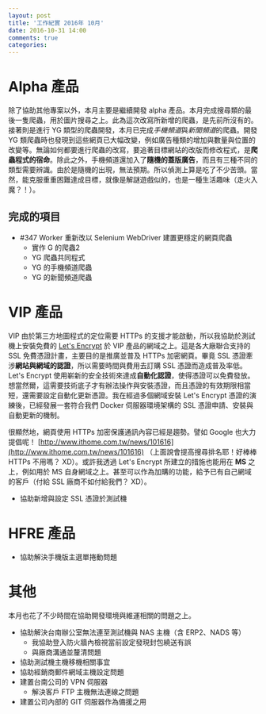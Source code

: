 ```yaml
---
layout: post
title: '工作紀實 2016年 10月'
date: 2016-10-31 14:00
comments: true
categories: 
---
```

# Alpha 產品

除了協助其他專案以外，本月主要是繼續開發 alpha 產品。本月完成搜尋類的最後一隻爬蟲，用於圖片搜尋之上。此為這次改寫所新增的爬蟲，是先前所沒有的。接著則是進行 YG 類型的爬蟲開發，本月已完成*手機頻道*與*新聞頻道*的爬蟲。開發 YG 類爬蟲時也發現到這些網頁已大幅改變，例如廣告種類的增加與數量與位置的改變等。無論如何都要進行爬蟲的改寫，要追著目標網站的改版而修改程式，是**爬蟲程式的宿命**。除此之外，手機頻道還加入了**隨機的蓋版廣告**，而且有三種不同的類型需要辨識。由於是隨機的出現，無法預期。所以偵測上算是吃了不少苦頭。當然，能克服重重困難達成目標，就像是解謎遊戲似的，也是一種生活趣味（走火入魔？！）。

## 完成的項目

* #347 Worker 重新改以 Selenium WebDriver 建置更穩定的網頁爬蟲 
    + 實作 G 的爬蟲2
    + YG 爬蟲共同程式
    + YG 的手機頻道爬蟲
    + YG 的新聞頻道爬蟲

# VIP 產品

VIP 由於第三方地圖程式的定位需要 HTTPs 的支援才能啟動，所以我協助於測試機上安裝免費的 [Let's Encrypt](https://letsencrypt.org/) 於 VIP 產品的網域之上。這是各大廠聯合支持的 SSL 免費憑證計畫，主要目的是推廣並普及 HTTPs 加密網頁。畢竟 SSL 憑證牽涉**網站與網域的認證**，所以需要時間與費用去訂購 SSL 憑證而造成普及率低。Let's Encrypt 使用嶄新的安全技術來達成**自動化認證**，使得憑證可以免費發放。想當然爾，這需要技術底子才有辦法操作與安裝憑證，而且憑證的有效期限相當短，還需要設定自動化更新憑證。我在經過多個網域安裝 Let's Encrypt 憑證的演練後，已經發展一套符合我們 Docker 伺服器環境架構的 SSL 憑證申請、安裝與自動更新的機制。

很顯然地，網頁使用 HTTPs 加密保護通訊內容已經是趨勢。譬如 Google 也大力提倡呢！ [http://www.ithome.com.tw/news/101616](http://www.ithome.com.tw/news/101616) （上面說會提高搜尋排名耶！好棒棒 HTTPs 不用嗎？ XD）。或許我透過 Let's Encrypt 所建立的措施也能用在 **MS** 之上，例如用於 MS 自身網域之上。甚至可以作為加購的功能，給予已有自己網域的客戶（付給 SSL 廠商不如付給我們？ XD）。

* 協助新增與設定 SSL 憑證於測試機

# HFRE 產品

* 協助解決手機版主選單捲動問題

# 其他

本月也花了不少時間在協助開發環境與維運相關的問題之上。

* 協助解決台南辦公室無法連至測試機與 NAS 主機（含 ERP2、NADS 等）
    + 我協助登入防火牆內檢視當前設定發現封包繞送有誤
    + 與廠商溝通並釐清問題
* 協助測試機主機移機相關事宜
* 協助經銷商郵件網域主機設定問題
* 建置台南公司的 VPN 伺服器
    + 解決客戶 FTP 主機無法連線之問題
* 建置公司內部的 GIT 伺服器作為備援之用